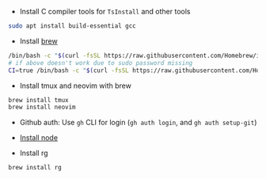 - Install C compiler tools for `TsInstall` and other tools

```sh
sudo apt install build-essential gcc
```

- Install [brew](https://brew.sh)

```sh
/bin/bash -c "$(curl -fsSL https://raw.githubusercontent.com/Homebrew/install/HEAD/install.sh)"
# if above doesn't work due to sudo password missing
CI=true /bin/bash -c "$(curl -fsSL https://raw.githubusercontent.com/Homebrew/install/HEAD/install.sh)"
```

- Install tmux and neovim with brew

```sh
brew install tmux
brew install neovim
```

- Github auth: Use `gh` CLI for login (`gh auth login`, and `gh auth setup-git`)

- [Install node](./install/node.linux.sh)

- Install rg

```sh
brew install rg
```
